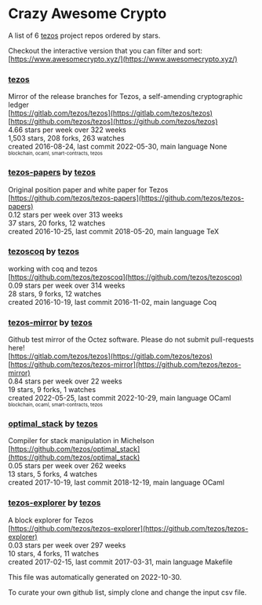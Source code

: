 # Crazy Awesome Crypto
A list of 6 [tezos](https://github.com/tezos) project repos ordered by stars.  

Checkout the interactive version that you can filter and sort: 
[https://www.awesomecrypto.xyz/](https://www.awesomecrypto.xyz/)  


### [tezos](https://github.com/tezos/tezos)  
Mirror of the release branches for Tezos, a self-amending cryptographic ledger  
[https://gitlab.com/tezos/tezos](https://gitlab.com/tezos/tezos)  
[https://github.com/tezos/tezos](https://github.com/tezos/tezos)  
4.66 stars per week over 322 weeks  
1,503 stars, 208 forks, 263 watches  
created 2016-08-24, last commit 2022-05-30, main language None  
<sub><sup>blockchain, ocaml, smart-contracts, tezos</sup></sub>


### [tezos-papers](https://github.com/tezos/tezos-papers) by [tezos](https://github.com/tezos)  
Original position paper and white paper for Tezos  
[https://github.com/tezos/tezos-papers](https://github.com/tezos/tezos-papers)  
0.12 stars per week over 313 weeks  
37 stars, 20 forks, 12 watches  
created 2016-10-25, last commit 2018-05-20, main language TeX  


### [tezoscoq](https://github.com/tezos/tezoscoq) by [tezos](https://github.com/tezos)  
working with coq and tezos  
[https://github.com/tezos/tezoscoq](https://github.com/tezos/tezoscoq)  
0.09 stars per week over 314 weeks  
28 stars, 9 forks, 12 watches  
created 2016-10-19, last commit 2016-11-02, main language Coq  


### [tezos-mirror](https://github.com/tezos/tezos-mirror) by [tezos](https://github.com/tezos)  
Github test mirror of the Octez software. Please do not submit pull-requests here!  
[https://gitlab.com/tezos/tezos](https://gitlab.com/tezos/tezos)  
[https://github.com/tezos/tezos-mirror](https://github.com/tezos/tezos-mirror)  
0.84 stars per week over 22 weeks  
19 stars, 9 forks, 1 watches  
created 2022-05-25, last commit 2022-10-29, main language OCaml  
<sub><sup>blockchain, ocaml, smart-contracts, tezos</sup></sub>


### [optimal_stack](https://github.com/tezos/optimal_stack) by [tezos](https://github.com/tezos)  
Compiler for stack manipulation in Michelson  
[https://github.com/tezos/optimal_stack](https://github.com/tezos/optimal_stack)  
0.05 stars per week over 262 weeks  
13 stars, 5 forks, 4 watches  
created 2017-10-19, last commit 2018-12-19, main language OCaml  


### [tezos-explorer](https://github.com/tezos/tezos-explorer) by [tezos](https://github.com/tezos)  
A block explorer for Tezos  
[https://github.com/tezos/tezos-explorer](https://github.com/tezos/tezos-explorer)  
0.03 stars per week over 297 weeks  
10 stars, 4 forks, 11 watches  
created 2017-02-15, last commit 2017-03-31, main language Makefile  


This file was automatically generated on 2022-10-30.  

To curate your own github list, simply clone and change the input csv file.  